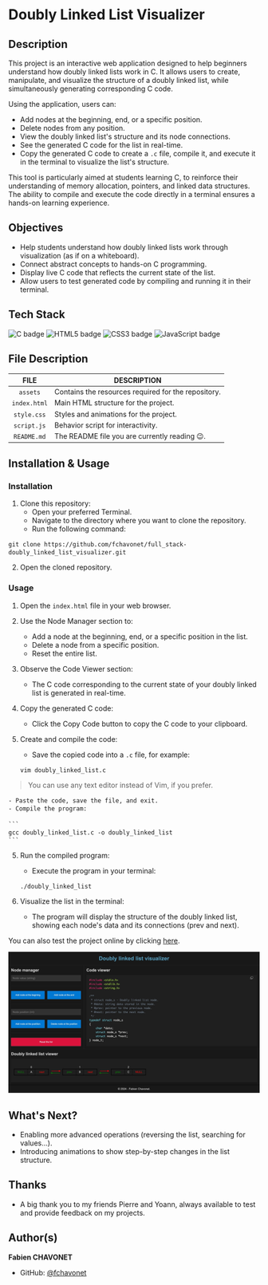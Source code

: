 # Doubly Linked List Visualizer

## Description

This project is an interactive web application designed to help beginners understand how doubly linked lists work in C. It allows users to create, manipulate, and visualize the structure of a doubly linked list, while simultaneously generating corresponding C code.

Using the application, users can:

- Add nodes at the beginning, end, or a specific position.
- Delete nodes from any position.
- View the doubly linked list's structure and its node connections.
- See the generated C code for the list in real-time.
- Copy the generated C code to create a `.c` file, compile it, and execute it in the terminal to visualize the list's structure.

This tool is particularly aimed at students learning C, to reinforce their understanding of memory allocation, pointers, and linked data structures. The ability to compile and execute the code directly in a terminal ensures a hands-on learning experience.

## Objectives

- Help students understand how doubly linked lists work through visualization (as if on a whiteboard).
- Connect abstract concepts to hands-on C programming.
- Display live C code that reflects the current state of the list.
- Allow users to test generated code by compiling and running it in their terminal.

## Tech Stack

![C badge](https://img.shields.io/badge/C-a8b9cc?logo=&logoColor=black&style=for-the-badge)
![HTML5 badge](https://img.shields.io/badge/HTML5-e34f26?logo=html5&logoColor=white&style=for-the-badge)
![CSS3 badge](https://img.shields.io/badge/CSS3-1572b6?logo=css&logoColor=white&style=for-the-badge)
![JavaScript badge](https://img.shields.io/badge/JAVASCRIPT-f7df1e?logo=javascript&logoColor=black&style=for-the-badge)


## File Description

| **FILE**     | **DESCRIPTION**                                     |
| :----------: | --------------------------------------------------- |
| `assets`     | Contains the resources required for the repository. |
| `index.html` | Main HTML structure for the project.                |
| `style.css`  | Styles and animations for the project.              |
| `script.js`  | Behavior script for interactivity.                  |
| `README.md`  | The README file you are currently reading 😉.       |

## Installation & Usage

### Installation

1. Clone this repository:
    - Open your preferred Terminal.
    - Navigate to the directory where you want to clone the repository.
    - Run the following command:

```
git clone https://github.com/fchavonet/full_stack-doubly_linked_list_visualizer.git
```

2. Open the cloned repository.

### Usage

1. Open the `index.html` file in your web browser.

2. Use the Node Manager section to:
    - Add a node at the beginning, end, or a specific position in the list.
    - Delete a node from a specific position.
    - Reset the entire list.

2. Observe the Code Viewer section:
    - The C code corresponding to the current state of your doubly linked list is generated in real-time.

3. Copy the generated C code:
    - Click the Copy Code button to copy the C code to your clipboard.

4. Create and compile the code:
    - Save the copied code into a `.c` file, for example:

    ```  
    vim doubly_linked_list.c
    ```

> You can use any text editor instead of Vim, if you prefer.

    - Paste the code, save the file, and exit.
    - Compile the program:

    ```
    gcc doubly_linked_list.c -o doubly_linked_list
    ```

5. Run the compiled program:
    - Execute the program in your terminal:

    ```
    ./doubly_linked_list
    ```

6. Visualize the list in the terminal:
    - The program will display the structure of the doubly linked list, showing each node's data and its connections (prev and next).

You can also test the project online by clicking [here](https://fchavonet.github.io/full_stack-doubly_linked_list_visualizer/). 

<p align="center">
    <img src="./assets/images/screenshots/desktop_page_screenshot.webp" alt="Screenshot">
</p>

## What's Next?

- Enabling more advanced operations (reversing the list, searching for values...).
- Introducing animations to show step-by-step changes in the list structure.

## Thanks

- A big thank you to my friends Pierre and Yoann, always available to test and provide feedback on my projects.

## Author(s)

**Fabien CHAVONET**
- GitHub: [@fchavonet](https://github.com/fchavonet)
